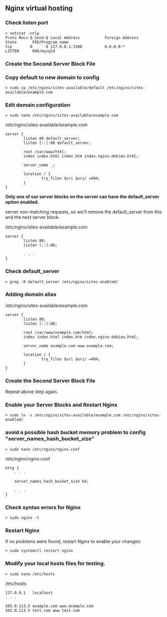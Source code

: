 ## Nginx virtual hosting

### Check listen port
```
> netstat -ntlp
Proto Recv-Q Send-Q Local Address           Foreign Address         State       PID/Program name
tcp        0      0 127.0.0.1:3306          0.0.0.0:*               LISTEN      698/mysqld  
```

### Create the Second Server Block File 

### Copy default to new domain to config

```
> sudo cp /etc/nginx/sites-available/default /etc/nginx/sites-available/example.com
```

### Edit domain configuration

```
> sudo nano /etc/nginx/sites-available/example.com
```
/etc/nginx/sites-available/example.com
```
server {
        listen 80 default_server;
        listen [::]:80 default_server;

        root /var/www/html;
        index index.html index.htm index.nginx-debian.html;

        server_name _;

        location / {
                try_files $uri $uri/ =404;
        }
}
```
**Only one of our server blocks on the server can have the default_server option enabled.**

server non-matching requests, so we'll remove the default_server from this and the next server block. 

/etc/nginx/sites-available/example.com
```
server {
        listen 80;
        listen [::]:80;

        . . .
}
```

### Check default_server

```
> grep -R default_server /etc/nginx/sites-enabled/
```

### Adding domain alias
/etc/nginx/sites-available/example.com
```
server {
        listen 80;
        listen [::]:80;

        root /var/www/example.com/html;
        index index.html index.htm index.nginx-debian.html;

        server_name example.com www.example.com;

        location / {
                try_files $uri $uri/ =404;
        }
}
```

### Create the Second Server Block File 
Repeat above step again.

### Enable your Server Blocks and Restart Nginx
```
> sudo ln -s /etc/nginx/sites-available/example.com /etc/nginx/sites-enabled/
```
### avoid a possible hash bucket memory problem to config "server_names_hash_bucket_size"
```
> sudo nano /etc/nginx/nginx.conf
```
/etc/nginx/nginx.conf
```
http {
    . . .

    server_names_hash_bucket_size 64;

    . . .
}
```

### Check syntax errors for Nginx
```
> sudo nginx -t
```
### Restart Nginx 
If no problems were found, restart Nginx to enable your changes:
```
> sudo systemctl restart nginx
```

### Modify your local hosts files for testing.

```
> sudo nano /etc/hosts
```
/etc/hosts
```
127.0.0.1   localhost
. . .

203.0.113.5 example.com www.example.com
203.0.113.5 test.com www.test.com
```
